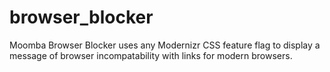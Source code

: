 # browser_blocker
Moomba Browser Blocker uses any Modernizr CSS feature flag to display a message of browser incompatability with links for modern browsers.
